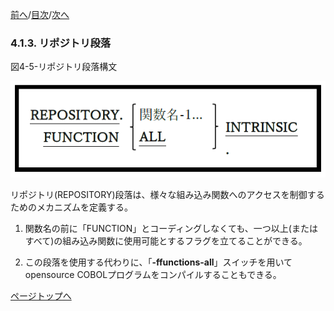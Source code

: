 <!--navi start1-->
[前へ](4-1-2.md)/[目次](https://momoko-yokogawa.github.io/opensourcecobol.github.io/markdown/TOC.html)/[次へ](4-1-4.md)
<!--navi end1-->
### 4.1.3. リポジトリ段落

図4-5-リポジトリ段落構文

![alt text](Image/4-5.png)

リポジトリ(REPOSITORY)段落は、様々な組み込み関数へのアクセスを制御するためのメカニズムを定義する。

1. 関数名の前に「FUNCTION」とコーディングしなくても、一つ以上(またはすべて)の組み込み関数に使用可能とするフラグを立てることができる。<!--組み込み関数については6.1.7で説明する。-->

2. この段落を使用する代わりに、「**-ffunctions-all**」スイッチを用いてopensource COBOLプログラムをコンパイルすることもできる。

<!--navi start2-->

[ページトップへ](4-1-3.md)
<!--navi end2-->
